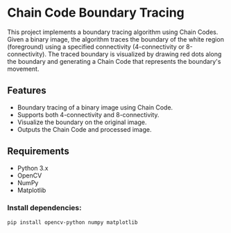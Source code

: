 # Chain Code Boundary Tracing

This project implements a boundary tracing algorithm using Chain Codes. Given a binary image, the algorithm traces the boundary of the white region (foreground) using a specified connectivity (4-connectivity or 8-connectivity). The traced boundary is visualized by drawing red dots along the boundary and generating a Chain Code that represents the boundary's movement.

## Features

- Boundary tracing of a binary image using Chain Code.
- Supports both 4-connectivity and 8-connectivity.
- Visualize the boundary on the original image.
- Outputs the Chain Code and processed image.

## Requirements

- Python 3.x
- OpenCV
- NumPy
- Matplotlib

### Install dependencies:

```bash
pip install opencv-python numpy matplotlib



